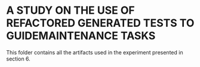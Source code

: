 # A STUDY ON THE USE OF REFACTORED GENERATED TESTS TO GUIDEMAINTENANCE TASKS

This folder contains all the artifacts used in the experiment presented in section 6. 